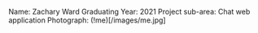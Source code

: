 Name: Zachary Ward
Graduating Year: 2021
Project sub-area: Chat web application
Photograph: (!me)[/images/me.jpg]
